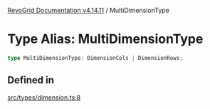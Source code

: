 [RevoGrid Documentation v4.14.11](README.md) / MultiDimensionType

# Type Alias: MultiDimensionType

```ts
type MultiDimensionType: DimensionCols | DimensionRows;
```

## Defined in

[src/types/dimension.ts:8](https://github.com/revolist/revogrid/blob/8390153a63782c6f2a806fb42e5983525eb9dc87/src/types/dimension.ts#L8)
